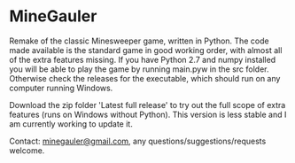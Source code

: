 # MineGauler

Remake of the classic Minesweeper game, written in Python. The code made available is the standard game in good working order, with almost all of the extra features missing. If you have Python 2.7 and numpy installed you will be able to play the game by running main.pyw in the src folder. Otherwise check the releases for the executable, which should run on any computer running Windows.

Download the zip folder 'Latest full release' to try out the full scope of extra features (runs on Windows without Python). This version is less stable and I am currently working to update it.

Contact: minegauler@gmail.com, any questions/suggestions/requests welcome.
